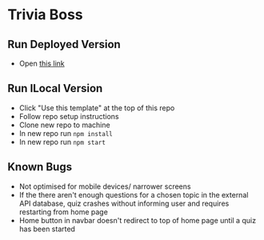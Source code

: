 # Trivia Boss

## Run Deployed Version
- Open [this link](https://trivia-boss.netlify.app/)
## Run ILocal Version

- Click "Use this template" at the top of this repo
- Follow repo setup instructions
- Clone new repo to machine
- In new repo run `npm install`
- In new repo run `npm start`

## Known Bugs
- Not optimised for mobile devices/ narrower screens
- If the there aren't enough questions for a chosen topic in the external API database, quiz crashes without informing user and requires restarting from home page
- Home button in navbar doesn't redirect to top of home page until a quiz has been started
